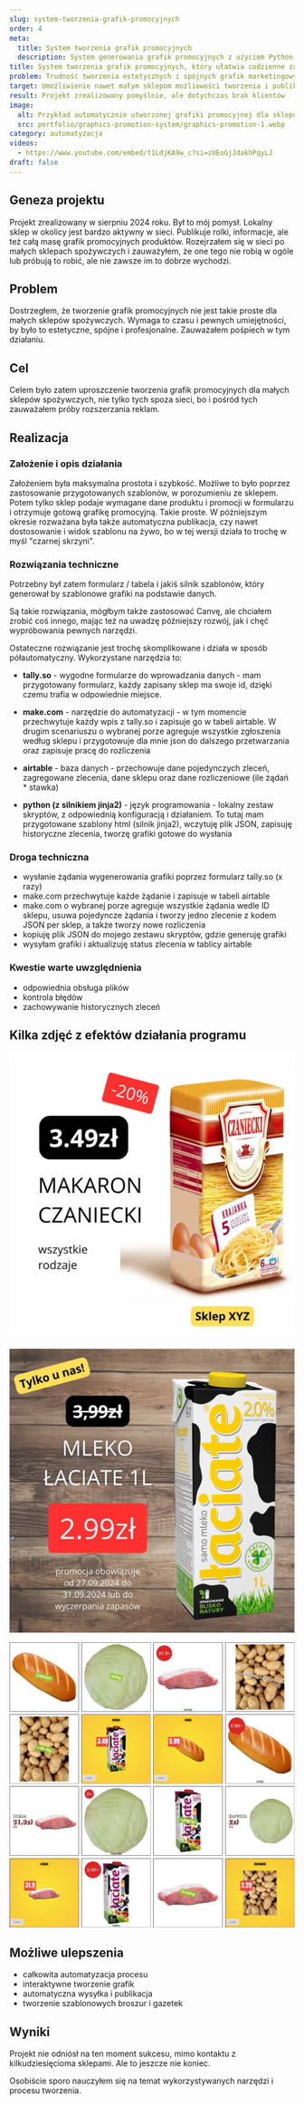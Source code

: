 ```yaml
---
slug: system-tworzenia-grafik-promocyjnych
order: 4
meta:
  title: System tworzenia grafik promocyjnych
  description: System generowania grafik promocyjnych z użyciem Python, Jinja2 i automatyzacji, ułatwia tworzenie materiałów marketingowych
title: System tworzenia grafik promocyjnych, który ułatwia codzienne zadania
problem: Trudność tworzenia estetycznych i spójnych grafik marketingowych
target: Umożliwienie nawet małym sklepom możliowości tworzenia i publikowania materiałów promocyjnych
result: Projekt zrealizowany pomyślnie, ale dotychczas brak klientów
image:
  alt: Przykład automatycznie utworzonej grafiki promocyjnej dla sklepu spożywczego
  src: portfolio/graphics-promotion-system/graphics-promotion-1.webp
category: automatyzacja
videos:
  - https://www.youtube.com/embed/t1LdjKA9w_c?si=zUEoGjJdakhPqyLJ
draft: false
---
```


## Geneza projektu

Projekt zrealizowany w sierpniu 2024 roku. Był to mój pomysł. Lokalny sklep w okolicy jest bardzo aktywny w sieci. Publikuje rolki, informacje, ale też całą masę grafik promocyjnych produktów. Rozejrzałem się w sieci po małych sklepach spożywczych i zauważyłem, że one tego nie robią w ogóle lub próbują to robić, ale nie zawsze im to dobrze wychodzi.

## Problem

Dostrzegłem, że tworzenie grafik promocyjnych nie jest takie proste dla małych sklepów spożywczych. Wymaga to czasu i pewnych umiejętności, by było to estetyczne, spójne i profesjonalne. Zauważałem pośpiech w tym działaniu.

## Cel

Celem było zatem uproszczenie tworzenia grafik promocyjnych dla małych sklepów spożywczych, nie tylko tych spoza sieci, bo i pośród tych zauważałem próby rozszerzania reklam.

## Realizacja

### Założenie i opis działania

Założeniem była maksymalna prostota i szybkość. Możliwe to było poprzez zastosowanie przygotowanych szablonów, w porozumieniu ze sklepem. Potem tylko sklep podaje wymagane dane produktu i promocji w formularzu i otrzymuje gotową grafikę promocyjną. Takie proste. W póżniejszym okresie rozważana była także automatyczna publikacja, czy nawet dostosowanie i widok szablonu na żywo, bo w tej wersji działa to trochę w myśl "czarnej skrzyni".

### Rozwiązania techniczne

Potrzebny był zatem formularz / tabela i jakiś silnik szablonów, który generował by szablonowe grafiki na podstawie danych.

Są takie rozwiązania, mógłbym także zastosować Canvę, ale chciałem zrobić coś innego, mając też na uwadzę późniejszy rozwój, jak i chęć wypróbowania pewnych narzędzi.

Ostateczne rozwiązanie jest trochę skomplikowane i działa w sposób półautomatyczny. Wykorzystane narzędzia to:

- **tally.so** - wygodne formularze do wprowadzania danych - mam przygotowany formularz, każdy zapisany sklep ma swoje id, dzięki czemu trafia w odpowiednie miejsce.

- **make.com** - narzędzie do automatyzacji - w tym momencie przechwytuje każdy wpis z tally.so i zapisuje go w tabeli airtable. W drugim scenariuszu o wybranej porze agreguje wszystkie zgłoszenia według sklepu i przygotowuje dla mnie json do dalszego przetwarzania oraz zapisuje pracę do rozliczenia

- **airtable** - baza danych - przechowuje dane pojedynczych zleceń, zagregowane zlecenia, dane sklepu oraz dane rozliczeniowe (ile żądań \* stawka)

- **python (z silnikiem jinja2)** - język programowania - lokalny zestaw skryptów, z odpowiednią konfiguracją i działaniem. To tutaj mam przygotowane szablony html (silnik jinja2), wczytuję plik JSON, zapisuję historyczne zlecenia, tworzę grafiki gotowe do wysłania

### Droga techniczna

- wysłanie żądania wygenerowania grafiki poprzez formularz tally.so (x razy)
- make.com przechwytuje każde żądanie i zapisuje w tabeli airtable
- make.com o wybranej porze agreguje wszystkie żądania wedle ID sklepu, usuwa pojedyncze żądania i tworzy jedno zlecenie z kodem JSON per sklep, a także tworzy nowe rozliczenia
- kopiuję plik JSON do mojego zestawu skryptów, gdzie generuję grafiki
- wysyłam grafiki i aktualizuję status zlecenia w tablicy airtable

### Kwestie warte uwzględnienia

- odpowiednia obsługa plików
- kontrola błędów
- zachowywanie historycznych zleceń

## Kilka zdjęć z efektów działania programu

![Przykład automatycznie utworzonej grafiki promocyjnej dla sklepu spożywczego](/src/assets/images/portfolio/graphics-promotion-system/graphics-promotion-1.webp)

![Przykład szablonowej i automatycznie utworzonej grafiki promocyjnej](/src/assets/images/portfolio/graphics-promotion-system/graphics-promotion-2.webp)

![Siatka szablonowych grafik marketingowych produktów spożywczych](/src/assets/images/portfolio/graphics-promotion-system/graphics-promo-showcase.webp)

## Możliwe ulepszenia

- całkowita automatyzacja procesu
- interaktywne tworzenie grafik
- automatyczna wysyłka i publikacja
- tworzenie szablonowych broszur i gazetek

## Wyniki

Projekt nie odniósł na ten moment sukcesu, mimo kontaktu z kilkudziesięcioma sklepami. Ale to jeszcze nie koniec.

Osobiście sporo nauczyłem się na temat wykorzystywanych narzędzi i procesu tworzenia.

